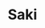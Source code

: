 ---
layout: place
title: "Saki"
permalink: /massachusetts/provincetown/saki.html
stateAbbr: MA
stateName: Massachusetts
cityName: Provincetown
seo:
  name: "Saki"
  type: Restaurant
  links: http://www.sakiptown.com/
description: "Looking for sushi in Provincetown, Massachusetts? Check out Saki for a delightful Japanese dining experience. Enjoy a variety of sushi and other dishes in a ..."
place_id: ChIJCfxYmX6n_IkReo-J3SDXbdw
photos:
  - name: >-
      places/ChIJCfxYmX6n_IkReo-J3SDXbdw/photos/AeeoHcKUXJe5V9oj54yFCoacxIkdHOTudNXvfapESVNWvF_N1xAwpr3_7HubcEqjDrjwwmKt74wf73UUubOSd38C2YV6drdYM8kHLYRgJXQ2aqpohH-reKiDQsp6GkjvB4gMWPcLNwGUKqhIG6YUrOTaiYojz9ce3ado4rQPofXJiesHV4tg5mfcP-3IJSMKOwDRsId5OtkOmlYN-goSLoq0iarGfkxSNCh30laqAmSEx1BLaeuQMlU5GyBAbYulUAyr7xCGAD7xhatnhZ4yn1BGCUahvTqaT_LTlVPIYXpBdASDDuEkEJkPW_b46gXvMF5wgjX00dtQkJPJp89oUBESFaTiIXgzzhoxI85w_DRQonGQxqXffQQvL88pkSPJpEA4vIoVqDbESdJcJmKZVlRo4nnfGhIDXXt6LDQ9wyLSmBRgUw
    widthPx: 3200
    heightPx: 2134
    authorAttributions:
      - displayName: Adam Solomon
        uri: https://maps.google.com/maps/contrib/100356834589115209814
        photoUri: >-
          https://lh3.googleusercontent.com/a-/ALV-UjUtRUDaAzEPMHnC2wB2T5NYLIQL6fJIEJB8ndfs4UIYF-OfAi6u4Q=s100-p-k-no-mo
    flagContentUri: >-
      https://www.google.com/local/imagery/report/?cb_client=maps_api_places.places_api&image_key=!1e10!2sCIHM0ogKEICAgIDEzLy5GA&hl=en-US
    googleMapsUri: >-
      https://www.google.com/maps/place//data=!3m4!1e2!3m2!1sCIHM0ogKEICAgIDEzLy5GA!2e10!4m2!3m1!1s0x89fca77e9958fc09:0xdc6dd720dd898f7a
  - name: >-
      places/ChIJCfxYmX6n_IkReo-J3SDXbdw/photos/AeeoHcLk4x3PmNc8buZmvkvSI4rbz3bAN6o3ztkAgTifV3Vy5lxwnzs0B3s5rkRVUuBqBzPrYLag9vrlRdofQDFzX1-LgWDnlnHb5bqW6522NWtkGufBG3n5FxBZ5xp2phcCoSaSu4AoBVfTOlqvh0FGGoxallO9ejp5yOXWb12fXqBuzQ1PbLNjlFnNCwQhQ5jUfCA5y4XK3pZf9VDqMaxe7B2a_-VIxAZG3wjdUbhwC-2l0COFwHYmQDfIH_v_Oookm1CiwkweCbunqIViCrvGY-4B3M1MzXe6Mt9VW4qpe_KCHbhS-VLaW4Ak-pLpdo6ft8bY9UDZ9IwKYifpLlvFPT3cUcIOphk8nkVSxOM1sCLkOR_EfjXrSdMx52DG2Py46zRqdEHwfF9MqgggjXu-qObMiHLsz2f50hTPmUBGdlBAil0
    widthPx: 3024
    heightPx: 3024
    authorAttributions:
      - displayName: Lena Wu
        uri: https://maps.google.com/maps/contrib/100881088758823249800
        photoUri: >-
          https://lh3.googleusercontent.com/a-/ALV-UjVop8i0KFzBjw96b9oeZUf-ep5GpWPrI1yxQSSqN9KjHSwKqEhe=s100-p-k-no-mo
    flagContentUri: >-
      https://www.google.com/local/imagery/report/?cb_client=maps_api_places.places_api&image_key=!1e10!2sCIHM0ogKEICAgICkuNfh_AE&hl=en-US
    googleMapsUri: >-
      https://www.google.com/maps/place//data=!3m4!1e2!3m2!1sCIHM0ogKEICAgICkuNfh_AE!2e10!4m2!3m1!1s0x89fca77e9958fc09:0xdc6dd720dd898f7a
  - name: >-
      places/ChIJCfxYmX6n_IkReo-J3SDXbdw/photos/AeeoHcLpETMlEC8pJMkfYgD3D6BumuOgkC-wEWOtXkHGNWb4dCTOlsYyjyva_RPgIonwM2Q1Q5Kt2UQYXqsP-dFGAmsrSFuH0SkLBpU-TBi81z1S40A8OXEgEU7P9Egvdyq6mczeGbkGyPMjuXzy9xWxq6jixvL9l0IRMqj4-dsOJc6dqMpl3vkKinmB-Qk-IQFly8iTpF95d41phDJKCVo5WDfHzKBott9ivBRs6iSMO9zjZh-3WtKOga-nl793vZu6w8fxaC33Ii_LVq1OFkvNoOu8sUNu36cYVJjInDPW7D5fFAuidUt1lLnUjECH8sPMSxdzGkz0xNX0VLxii8XENtnaoYEszCvJIgQIjjLo78_OG77vxfP-Q21nLZ5V1xeBORUlz1C6ctxrICiT3ftYn7rRKzi_gsunOAaus6GW0ts
    widthPx: 4032
    heightPx: 3024
    authorAttributions:
      - displayName: John Custy
        uri: https://maps.google.com/maps/contrib/101568437489609911834
        photoUri: >-
          https://lh3.googleusercontent.com/a/ACg8ocKDhq2ceE3P0jkeu7nkH772xcxhCW9URbaq6Z9_Rfm0MykoDF7S=s100-p-k-no-mo
    flagContentUri: >-
      https://www.google.com/local/imagery/report/?cb_client=maps_api_places.places_api&image_key=!1e10!2sCIHM0ogKEICAgICEzNHGNg&hl=en-US
    googleMapsUri: >-
      https://www.google.com/maps/place//data=!3m4!1e2!3m2!1sCIHM0ogKEICAgICEzNHGNg!2e10!4m2!3m1!1s0x89fca77e9958fc09:0xdc6dd720dd898f7a
  - name: >-
      places/ChIJCfxYmX6n_IkReo-J3SDXbdw/photos/AeeoHcKqTJOdQ_btnu50RoAOenipVeTOG8eaocG9UyNz4NY-xzgKWIrQXHo6T0xSDxeMvxPJphhrsIxqXtxPCKoXnLEws-9X4iw0DvkUGSJ9x9IzwkKrphnIn7Z5FwbKkwD5XTX5g3CzsTvB6-LEGQ_EDU_bQngaUjQSnj_8vIO4o3EUQgwSEVQ2GPhLOOl3IzFJOVUiwgE3k1rR9Sn3VvuLF_8pUHGii0zJFsfQCcN30fJyKqn_u_MgiMJcG8eqsuvsRVBoVHtJ9WIqzi1346JpSUfj9T_TaZFJFGdhLRnxMfML0qur2Lw81dVabBJjcLkrOE6evr_Ym9mpxF8HixBn1QgNMqSWeJEUUBQGjOuVk7g0dZZTGgjWRWEt1hMN8xOjABekh0WsxxktgQOi2ewCJzahHp0XyJPlZjSFS2C6YGPXFpV8
    widthPx: 2160
    heightPx: 2160
    authorAttributions:
      - displayName: Roddy
        uri: https://maps.google.com/maps/contrib/112295137275388636517
        photoUri: >-
          https://lh3.googleusercontent.com/a-/ALV-UjWL61UjYXLzGQbJUFnO7KuhzY1rk8btw2NK8XU6g02A3lolWQaljQ=s100-p-k-no-mo
    flagContentUri: >-
      https://www.google.com/local/imagery/report/?cb_client=maps_api_places.places_api&image_key=!1e10!2sCIHM0ogKEICAgICEgpTf9wE&hl=en-US
    googleMapsUri: >-
      https://www.google.com/maps/place//data=!3m4!1e2!3m2!1sCIHM0ogKEICAgICEgpTf9wE!2e10!4m2!3m1!1s0x89fca77e9958fc09:0xdc6dd720dd898f7a
  - name: >-
      places/ChIJCfxYmX6n_IkReo-J3SDXbdw/photos/AeeoHcKgOjf2K_dXc60k7zMGdxAmK7v8H1opUpkze0yubg7k_fopE8se3zb-_9OlpkCoiTfn7PjS7FPONiKhQZJhDxfiD8tQ60yfPiyZEmurGV8fcwGC-Tg5do924MVir49dg2xlX1ZdspNu7UK7XqVtlGWQeK5BXfIRfhq9yoO9hk5O9AeeCZjPlcnNgw5MbBHPafPXz5itDnbb50LQ5tyTaqcrdoEDdgdKDb1bLb2gVFL2FUJi-jtYHcU7sHSz0HS2LVwO2rkfnSuiEwRxPnKa3GSdMAoCeOS9eqogrgrnw7QSeqDwzTlNhcjereh2W2OEwo7BDvA_6ZCyeWwBt3U6plGh_nPDGgiGqCEFgYn3WQkzXztTgFZWL1D61aJhzUb5VlnJnCFK9fMXIqzwh5GPtzygxmoewAek8ls8xSVcXVOVnQ
    widthPx: 4032
    heightPx: 3024
    authorAttributions:
      - displayName: John Custy
        uri: https://maps.google.com/maps/contrib/101568437489609911834
        photoUri: >-
          https://lh3.googleusercontent.com/a/ACg8ocKDhq2ceE3P0jkeu7nkH772xcxhCW9URbaq6Z9_Rfm0MykoDF7S=s100-p-k-no-mo
    flagContentUri: >-
      https://www.google.com/local/imagery/report/?cb_client=maps_api_places.places_api&image_key=!1e10!2sCIHM0ogKEICAgICEzPXBXA&hl=en-US
    googleMapsUri: >-
      https://www.google.com/maps/place//data=!3m4!1e2!3m2!1sCIHM0ogKEICAgICEzPXBXA!2e10!4m2!3m1!1s0x89fca77e9958fc09:0xdc6dd720dd898f7a
  - name: >-
      places/ChIJCfxYmX6n_IkReo-J3SDXbdw/photos/AeeoHcJktJheJYIDp_-ep_Kp9e5kBLbahRUEXdgNdjfxPES-d8OdzTdP32fMc9Moech1aAo40b4LQqvkKpNJeUFfNXbqsikLvQEgsT0iBsFpAucilCIdmxP8S2oZBbj9gGnyqJw0N5MlQXIT0GpOqyjDOpBIudbMNOmx9Lip1ukyoqYa_98ZICZhjy8hIB5TzSlobLfF6rIdhn1i9TAhHsbNVbukvyGgGAVSxaqiJExPhYZOGPsN7lhNXLRytI6zrmNWWMn-taxsfmAMlv-ZtS6PMV_7YzJFj6-4Nv8yPuxK-tp-aTxS3q1uJ4N5Ziw6vKgmxqzsWQI_KErYns_Dd1T3t7Z5mgOgC-1RCHkCBk8wklEN6qI_kNn70XCQ6NTqcXCOVsPsZeg28eU0qkDLAGAcoLsOIKf_VOUU0h9KUDzqNtVLx6sG
    widthPx: 2160
    heightPx: 2160
    authorAttributions:
      - displayName: Roddy
        uri: https://maps.google.com/maps/contrib/112295137275388636517
        photoUri: >-
          https://lh3.googleusercontent.com/a-/ALV-UjWL61UjYXLzGQbJUFnO7KuhzY1rk8btw2NK8XU6g02A3lolWQaljQ=s100-p-k-no-mo
    flagContentUri: >-
      https://www.google.com/local/imagery/report/?cb_client=maps_api_places.places_api&image_key=!1e10!2sCIHM0ogKEICAgICEgtTY1QE&hl=en-US
    googleMapsUri: >-
      https://www.google.com/maps/place//data=!3m4!1e2!3m2!1sCIHM0ogKEICAgICEgtTY1QE!2e10!4m2!3m1!1s0x89fca77e9958fc09:0xdc6dd720dd898f7a
  - name: >-
      places/ChIJCfxYmX6n_IkReo-J3SDXbdw/photos/AeeoHcJWn-efkOIxsA7-4Lu788tBUTBICJMrqlh6Twd8ooWaPJomVGT0fg-Ukawga_2FCA3606lXT7ELbNa_EWzcO9U3erOymFz3wwakL0fYLnNeF1JOYNM5qOBF_PrEhXe7r3F7lJBAFQHY_FIyvdgizt8NUHN4OBGGk2tZ-Gfs7Pa9EIW6VxivkGC_RN8Ic03KvEbEUDCRyShRNXqD3h5iiEy4dRGyMtjqjInhq7bIFuVT7ypUQvBdaZ2OKB1_Y2XpZBojFAk1TUyQDdWwQJgwOXUMleU_kIfiwLrrgWRXU0hS6U4ypptCrb7urM-qLHGd9XDyN7MFih5R_K1skx3frkvPKWXsEYm9F0Rw62K_KvzQmbkZft2_j684cJgvG99uKCjoKjBPHP2PaHFguzTUVrhnNLDC3D9fIdKox1GRYz9JL2Mc
    widthPx: 4032
    heightPx: 3024
    authorAttributions:
      - displayName: Carlos Pacheco
        uri: https://maps.google.com/maps/contrib/111865835162718812677
        photoUri: >-
          https://lh3.googleusercontent.com/a-/ALV-UjUOgZbnMl3x4yHuLMLc3QdAYAoQ8Vf-s87ji70-EVAskpzuuyFSpg=s100-p-k-no-mo
    flagContentUri: >-
      https://www.google.com/local/imagery/report/?cb_client=maps_api_places.places_api&image_key=!1e10!2sCIHM0ogKEICAgIDU45X4sAE&hl=en-US
    googleMapsUri: >-
      https://www.google.com/maps/place//data=!3m4!1e2!3m2!1sCIHM0ogKEICAgIDU45X4sAE!2e10!4m2!3m1!1s0x89fca77e9958fc09:0xdc6dd720dd898f7a
  - name: >-
      places/ChIJCfxYmX6n_IkReo-J3SDXbdw/photos/AeeoHcIqkNXIzg-4WaBCCezl-h3s9gxUI5O44q66gJJXHBaXNI9HYzbeuhyVbkd30ul-Wi9AyXe3b3cjkZRuWYPQlN7nB7ISQpoiXFKEWnNSWqGw92ftSsaJxU1r7FXv-J9orU1YPYRa-io24im_KCcyFP52H4IPD--Tlt-ziCS0TJ5dm06QmOVKXCFWY6ft5fW0QorTeSJuP197MRibiINMaGlBUWoXpw5iNiNSnzDT2U1syRIcAzz4wZZQeLy4Sp3kbwEhJSf6yRxIZ4fi8Xi4lTteTgOaGn9-_TWehI-6_UYXbRH5YVYT80gx4fSaVzXQ4WTHTCkmmtTKxIIZLcUocODoT2C3pga5MQ3hWKHV0eyePcmcPKG1gnH6lLEUqhJ-3V6kGjgX-2RxZy1lsifvrjpeF1nCcQjJq49DqZWQq6Vld-Kv
    widthPx: 4032
    heightPx: 3024
    authorAttributions:
      - displayName: Bruce Brown
        uri: https://maps.google.com/maps/contrib/112015400628131560818
        photoUri: >-
          https://lh3.googleusercontent.com/a-/ALV-UjU4BZIYoK2qsgptocybu6xnId5OvGgcLlNH-geC8dX--XH4Is97ug=s100-p-k-no-mo
    flagContentUri: >-
      https://www.google.com/local/imagery/report/?cb_client=maps_api_places.places_api&image_key=!1e10!2sCIHM0ogKEICAgICkhNGn6AE&hl=en-US
    googleMapsUri: >-
      https://www.google.com/maps/place//data=!3m4!1e2!3m2!1sCIHM0ogKEICAgICkhNGn6AE!2e10!4m2!3m1!1s0x89fca77e9958fc09:0xdc6dd720dd898f7a
  - name: >-
      places/ChIJCfxYmX6n_IkReo-J3SDXbdw/photos/AeeoHcIH2m0c2xSjvC25nqz6mBq-vJ-1hG0fc3Q6a1_3kfiXr1JWqRUMl596WHVAptEt-6koScfx49fY7A6s3aaiPYk3oCQ7so2JaOOUKYMDdWp2zbko_uHqtdfnllmjg7nXCQKpF-aqwivG6Bml2IpTOF4tzrRTAOLEmCITZ3omb5ndxdkmbc88XdoSR_rQ_5abpBRjH5VUIwBQqMhwAg1xYJWgcIvFj2NMLI1YVkoSisu3RnQCD77HljOrn0zGrL5FnBk3zKiIRH9q4avG9DM8-Roj7OULBv92_B0XCQGPQnxo_kyIJWEaLRgFjMMVtgKeo98C21S20Gn8RJNERLCr0CIYRrjwhG7RGuK8oX-ebgltTufygaVZjj0HI3BEvCJrc4m-vDPAOz--uPUkOSfPl1_HlWvN1Q8OmE9TfPeAxMg
    widthPx: 3024
    heightPx: 4032
    authorAttributions:
      - displayName: Carlos Pacheco
        uri: https://maps.google.com/maps/contrib/111865835162718812677
        photoUri: >-
          https://lh3.googleusercontent.com/a-/ALV-UjUOgZbnMl3x4yHuLMLc3QdAYAoQ8Vf-s87ji70-EVAskpzuuyFSpg=s100-p-k-no-mo
    flagContentUri: >-
      https://www.google.com/local/imagery/report/?cb_client=maps_api_places.places_api&image_key=!1e10!2sCIHM0ogKEICAgIDU45XYSA&hl=en-US
    googleMapsUri: >-
      https://www.google.com/maps/place//data=!3m4!1e2!3m2!1sCIHM0ogKEICAgIDU45XYSA!2e10!4m2!3m1!1s0x89fca77e9958fc09:0xdc6dd720dd898f7a
  - name: >-
      places/ChIJCfxYmX6n_IkReo-J3SDXbdw/photos/AeeoHcJWAuczMYpgAVaLsZZYPWTiWSlWvSrEs8_OziRSuyNl7v4nneAiiNwI5dEO_CihjgdyFhYnz4HYbHn3x7ohs6SglWZvo1BnXokHityu7HDPk51biyL8c3sodTZvKml4EmD8a0jYiNyUiWnzEArxWxUbd_ix8f_4aQWFKzbQ9gsZCSGVYTYqNOpY2Hlz1Av0d-7vmefcIwmqsWN1rd1bOUDFGc1XwRCVCUrfu6DiX9w-TF8d0q7dq32K9aclKDN3vRiWibfNnFGbTYNRFTUBMixAZWgZ66myA45FA2cuuxcjSHgrmT2N6XsZrbXUAvGOOovm_jCCuE1yf95ZzDiGdjbku9TViCCOsaPSR36JK5sU-d9l58bc1WMcM1Uk2wJh5fxG33QzHBrVO38lv9-jWptTjsquUg0F0cwazL3chLr6Xw
    widthPx: 4032
    heightPx: 3024
    authorAttributions:
      - displayName: John Custy
        uri: https://maps.google.com/maps/contrib/101568437489609911834
        photoUri: >-
          https://lh3.googleusercontent.com/a/ACg8ocKDhq2ceE3P0jkeu7nkH772xcxhCW9URbaq6Z9_Rfm0MykoDF7S=s100-p-k-no-mo
    flagContentUri: >-
      https://www.google.com/local/imagery/report/?cb_client=maps_api_places.places_api&image_key=!1e10!2sCIHM0ogKEICAgIC4npm4BA&hl=en-US
    googleMapsUri: >-
      https://www.google.com/maps/place//data=!3m4!1e2!3m2!1sCIHM0ogKEICAgIC4npm4BA!2e10!4m2!3m1!1s0x89fca77e9958fc09:0xdc6dd720dd898f7a
address: '258 Commercial St #4, Provincetown, MA 02657, USA'
street: '258 Commercial St #4'
city: Provincetown
state: MA
zip: '02657'
country: USA
neighborhood: Provincetown
latitude: '42.051029'
longitude: '-70.187679'
accessibility_options:
  wheelchairAccessibleEntrance: true
business_status: OPERATIONAL
name: Saki
google_maps_links:
  directionsUri: >-
    https://www.google.com/maps/dir//''/data=!4m7!4m6!1m1!4e2!1m2!1m1!1s0x89fca77e9958fc09:0xdc6dd720dd898f7a!3e0
  placeUri: https://maps.google.com/?cid=15883587996961312634
  writeAReviewUri: >-
    https://www.google.com/maps/place//data=!4m3!3m2!1s0x89fca77e9958fc09:0xdc6dd720dd898f7a!12e1
  reviewsUri: >-
    https://www.google.com/maps/place//data=!4m4!3m3!1s0x89fca77e9958fc09:0xdc6dd720dd898f7a!9m1!1b1
  photosUri: >-
    https://www.google.com/maps/place//data=!4m3!3m2!1s0x89fca77e9958fc09:0xdc6dd720dd898f7a!10e5
primary_type: Sushi Restaurant
opening_hours:
  regular: null
  current: null
secondary_opening_hours:
  regular:
    weekdayDescriptions: null
    type: null
  current:
    weekdayDescriptions: null
    type: null
phone: (508) 487-4870
price_level: PRICE_LEVEL_MODERATE
price_range: null
rating: '4.3'
rating_count: 103
website: http://www.sakiptown.com/
reviews: null
parking_options: null
payment_options: null
allow_dogs: null
curbside_pickup: null
delivery: null
dine_in: null
good_for_children: null
good_for_groups: null
good_for_sports: null
live_music: null
menu_for_children: null
outdoor_seating: null
reservable: null
restroom: null
serves_beer: null
serves_breakfast: null
serves_brunch: null
serves_cocktails: null
serves_coffee: null
serves_dinner: null
serves_dessert: null
serves_lunch: null
serves_vegetarian_food: null
serves_wine: null
takeout: null
summary: null

---